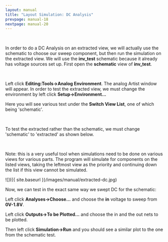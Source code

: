 ```yaml
---
layout: manual
title: "Layout Simulation: DC Analysis"
prevpage: manual-18
nextpage: manual-20
---
```

 

In order to do a DC Analysis on an extracted view, we will actually use
the schematic to choose our sweep component, but then run the simulation
on the extracted view. We will use the **inv_test** schematic
because it already has voltage sources set up. First open the
**schematic** view of **inv_test**.

 

Left click **Editing:Tools->Analog Environment**. The
analog Artist window will appear. In order to test the extracted view,
we must change the environment by left click **Setup->Environment...**

Here you will see various text under the **Switch View List**, one of
which being \'schematic\'.

 

To test the extracted rather than the schematic, we must change
'schematic' to 'extracted' as shown below.

 

Note: this is a very useful tool when simulations need to be done on
various views for various parts. The program will simulate for
components on the listed views, taking the leftmost view as the priority
and continuing down the list if this view cannot be simulated.

![]({{ site.baseurl }}/images/manual/extracted-dc.jpg)

Now, we can test in the exact same way we swept DC for the schematic:

Left click **Analyses->Choose...** and choose the **in** voltage to
sweep from **0V-1.8V**.

Left click **Outputs->To be Plotted...** and choose the in and the out
nets to be plotted.

Then left click **Simulation->Run** and you should see a similar plot
to the one from the schematic test.
